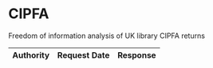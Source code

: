 # CIPFA

Freedom of  information analysis of UK library CIPFA returns

| Authority | Request Date | Response |
| --------- | ------------ | -------- |
